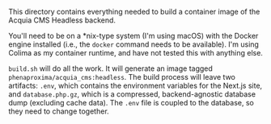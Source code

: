 This directory contains everything needed to build a container image of the
Acquia CMS Headless backend.

You'll need to be on a \*nix-type system (I'm using macOS) with the Docker engine
installed (i.e., the `docker` command needs to be available). I'm using Colima
as my container runtime, and have not tested this with anything else.

`build.sh` will do all the work. It will generate an image tagged
`phenaproxima/acquia_cms:headless`. The build process will leave two artifacts:
`.env`, which contains the environment variables for the Next.js site, and
`database.php.gz`, which is a compressed, backend-agnostic database dump
(excluding cache data). The `.env` file is coupled to the database, so
they need to change together.
